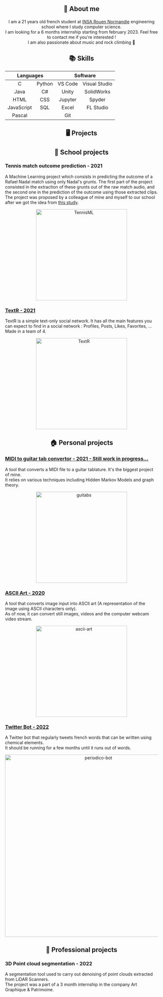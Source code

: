 ## <p align="center">👋 About me</p>

<p align="center">
	I am a 21 years old french student at <a href="https://www.insa-rouen.fr">INSA Rouen Normandie</a> engineering school where I study computer science.
	<br/>
	I am looking for a 6 months internship starting from february 2023. Feel free to contact me if you're interested !
	<br/>
	I am also passionate about music and rock climbing 🧗
</p>

## <p align="center">📚 Skills</p>

<table align="center">
	<thead>
		<tr>
			<th colspan="2"><b>Languages</b></th>
			<th colspan="2"><b>Software</b></th>
		</tr>
	</thead>
	<tbody>
		<tr> 
			<td align="center">C</td>
			<td align="center">Python</td>
		        <td align="center">VS Code</td>
		        <td align="center">Visual Studio</td>
		</tr>
		<tr>
			<td align="center">Java</td>
		        <td align="center">C#</td>
		        <td align="center">Unity</td>
		        <td align="center">SolidWorks</td>
		</tr>
		<tr>
			<td align="center">HTML</td>
		        <td align="center">CSS</td>
		        <td align="center">Jupyter</td>
		        <td align="center">Spyder</td>
		</tr>
		<tr>
			<td align="center">JavaScript</td>
		        <td align="center">SQL</td>
		        <td align="center">Excel</td>
		        <td align="center">FL Studio</td>
		</tr>
		<tr>
			<td align="center">Pascal</td>
		        <td align="center"></td>
		        <td align="center">Git</td>
		        <td align="center"></td>
		</tr>
	</tbody>
</table>

## <p align="center">🖥️ Projects</p>
## <p align="center">🏫 School projects</p>

### <p>Tennis match outcome prediction - 2021</p>
A Machine Learning project which consists in predicting the outcome of a Rafael Nadal match using only Nadal's grunts.
The first part of the project consisted in the extraction of these grunts out of the raw match audio, and the second one in the prediction of the outcome using those extracted clips.
<br/>
The project was proposed by a colleague of mine and myself to our school after we got the idea from <a href="https://www.sciencedirect.com/science/article/abs/pii/S0003347217301975">this study</a>.

<p align="center">
	<img src="https://i.ibb.co/MsJcPYw/TennisML.png" alt="TennisML" height="300" border="0"/>
</p>

### <a href="https://gitlab.insa-rouen.fr/ldaniele/tw2">TextR - 2021</a>
TextR is a simple text-only social network. It has all the main features you can expect to find in a social network : Profiles, Posts, Likes, Favorites, ...
Made in a team of 4.

<p align="center">
	<img src="https://i.ibb.co/Ws7rRc3/Text-Logo-2.jpg" alt="TextR" height="300" border="0">
</p>


## <p align="center">🏠 Personal projects</p>

### <a href="https://github.com/natecdr/midi_guitar_tabs">MIDI to guitar tab convertor - 2021 - Still work in progress...</a>

A tool that converts a MIDI file to a guitar tablature. It's the biggest project of mine.
<br/>
It relies on various techniques including Hidden Markov Models and graph theory.

<p align="center">
	<img src="https://i.ibb.co/NWqcSY6/guitabs.png" alt="guitabs" height="300" border="0">
</p>
	
### <a href="https://github.com/natecdr/ASCII-art">ASCII Art - 2020</a>
A tool that converts image input into ASCII art (A representation of the image using ASCII characters only).
<br/>
As of now, it can convert still images, videos and the computer webcam video stream.

<p align="center">
	<img src="https://i.ibb.co/1ZP1WRf/ascii-art.png" alt="ascii-art" height="300" border="0">
</p>

### <a href="https://github.com/natecdr/periodico-bot">Twitter Bot - 2022</a>
A Twitter bot that regularly tweets french words that can be written using chemical elements.
<br/>
It should be running for a few months until it runs out of words.

<p align="center">
	<img src="https://i.postimg.cc/NjqP7sFC/res.png" alt="periodico-bot" width="600" border="0">
</p>

## <p align="center">🏢 Professional projects</p>

### 3D Point cloud segmentation - 2022
A segmentation tool used to carry out denoising of point clouds extracted from LiDAR Scanners.
</br>
The project was a part of a 3 month internship in the company Art Graphique & Patrimoine.

